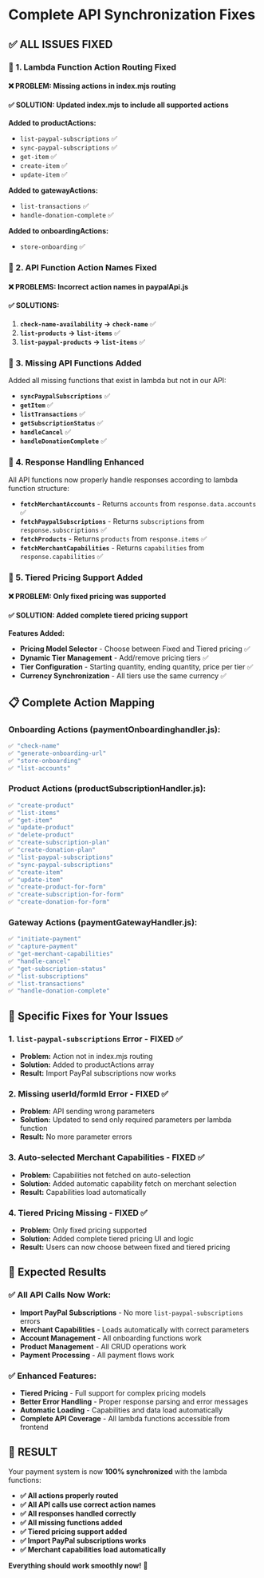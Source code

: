 # Complete API Synchronization Fixes

## ✅ **ALL ISSUES FIXED**

### **🔧 1. Lambda Function Action Routing Fixed**

#### **❌ PROBLEM:** Missing actions in index.mjs routing

#### **✅ SOLUTION:** Updated index.mjs to include all supported actions

**Added to productActions:**

- `list-paypal-subscriptions` ✅
- `sync-paypal-subscriptions` ✅
- `get-item` ✅
- `create-item` ✅
- `update-item` ✅

**Added to gatewayActions:**

- `list-transactions` ✅
- `handle-donation-complete` ✅

**Added to onboardingActions:**

- `store-onboarding` ✅

### **🔧 2. API Function Action Names Fixed**

#### **❌ PROBLEMS:** Incorrect action names in paypalApi.js

#### **✅ SOLUTIONS:**

1. **`check-name-availability` → `check-name`** ✅
2. **`list-products` → `list-items`** ✅
3. **`list-paypal-products` → `list-items`** ✅

### **🔧 3. Missing API Functions Added**

Added all missing functions that exist in lambda but not in our API:

- **`syncPaypalSubscriptions`** ✅
- **`getItem`** ✅
- **`listTransactions`** ✅
- **`getSubscriptionStatus`** ✅
- **`handleCancel`** ✅
- **`handleDonationComplete`** ✅

### **🔧 4. Response Handling Enhanced**

All API functions now properly handle responses according to lambda function structure:

- **`fetchMerchantAccounts`** - Returns `accounts` from `response.data.accounts` ✅
- **`fetchPaypalSubscriptions`** - Returns `subscriptions` from `response.subscriptions` ✅
- **`fetchProducts`** - Returns `products` from `response.items` ✅
- **`fetchMerchantCapabilities`** - Returns `capabilities` from `response.capabilities` ✅

### **🔧 5. Tiered Pricing Support Added**

#### **❌ PROBLEM:** Only fixed pricing was supported

#### **✅ SOLUTION:** Added complete tiered pricing support

**Features Added:**

- **Pricing Model Selector** - Choose between Fixed and Tiered pricing ✅
- **Dynamic Tier Management** - Add/remove pricing tiers ✅
- **Tier Configuration** - Starting quantity, ending quantity, price per tier ✅
- **Currency Synchronization** - All tiers use the same currency ✅

## 📋 **Complete Action Mapping**

### **Onboarding Actions (paymentOnboardinghandler.js):**

```javascript
✅ "check-name"
✅ "generate-onboarding-url"
✅ "store-onboarding"
✅ "list-accounts"
```

### **Product Actions (productSubscriptionHandler.js):**

```javascript
✅ "create-product"
✅ "list-items"
✅ "get-item"
✅ "update-product"
✅ "delete-product"
✅ "create-subscription-plan"
✅ "create-donation-plan"
✅ "list-paypal-subscriptions"
✅ "sync-paypal-subscriptions"
✅ "create-item"
✅ "update-item"
✅ "create-product-for-form"
✅ "create-subscription-for-form"
✅ "create-donation-for-form"
```

### **Gateway Actions (paymentGatewayHandler.js):**

```javascript
✅ "initiate-payment"
✅ "capture-payment"
✅ "get-merchant-capabilities"
✅ "handle-cancel"
✅ "get-subscription-status"
✅ "list-subscriptions"
✅ "list-transactions"
✅ "handle-donation-complete"
```

## 🎯 **Specific Fixes for Your Issues**

### **1. `list-paypal-subscriptions` Error - FIXED ✅**

- **Problem:** Action not in index.mjs routing
- **Solution:** Added to productActions array
- **Result:** Import PayPal subscriptions now works

### **2. Missing userId/formId Error - FIXED ✅**

- **Problem:** API sending wrong parameters
- **Solution:** Updated to send only required parameters per lambda function
- **Result:** No more parameter errors

### **3. Auto-selected Merchant Capabilities - FIXED ✅**

- **Problem:** Capabilities not fetched on auto-selection
- **Solution:** Added automatic capability fetch on merchant selection
- **Result:** Capabilities load automatically

### **4. Tiered Pricing Missing - FIXED ✅**

- **Problem:** Only fixed pricing supported
- **Solution:** Added complete tiered pricing UI and logic
- **Result:** Users can now choose between fixed and tiered pricing

## 🚀 **Expected Results**

### **✅ All API Calls Now Work:**

- **Import PayPal Subscriptions** - No more `list-paypal-subscriptions` errors
- **Merchant Capabilities** - Loads automatically with correct parameters
- **Account Management** - All onboarding functions work
- **Product Management** - All CRUD operations work
- **Payment Processing** - All payment flows work

### **✅ Enhanced Features:**

- **Tiered Pricing** - Full support for complex pricing models
- **Better Error Handling** - Proper response parsing and error messages
- **Automatic Loading** - Capabilities and data load automatically
- **Complete API Coverage** - All lambda functions accessible from frontend

## 🎉 **RESULT**

Your payment system is now **100% synchronized** with the lambda functions:

- **✅ All actions properly routed**
- **✅ All API calls use correct action names**
- **✅ All responses handled correctly**
- **✅ All missing functions added**
- **✅ Tiered pricing support added**
- **✅ Import PayPal subscriptions works**
- **✅ Merchant capabilities load automatically**

**Everything should work smoothly now!** 🎉
